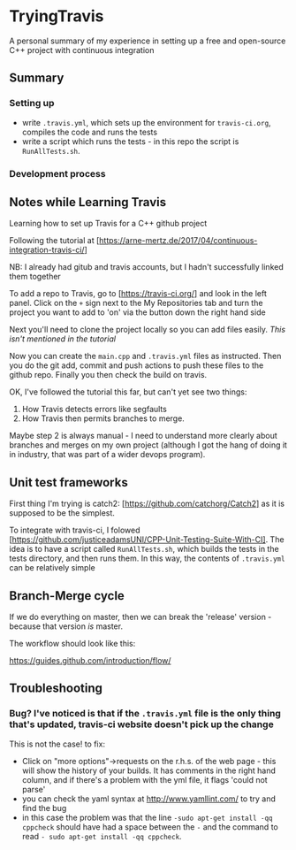 # TryingTravis

A personal summary of my experience in setting up a free and open-source C++ project with continuous integration

## Summary

### Setting up

- write `.travis.yml`, which sets up the environment for `travis-ci.org`, compiles the code and runs the tests
- write a script which runs the tests - in this repo the script is `RunAllTests.sh`. 



### Development process



## Notes while Learning Travis

Learning how to set up Travis for a C++ github project

Following the tutorial at [https://arne-mertz.de/2017/04/continuous-integration-travis-ci/]

NB: I already had gitub and travis accounts, but I hadn't successfully linked them together

To add a repo to Travis, go to [https://travis-ci.org/] and look in the left panel. Click on the `+` sign next to the My Repositories tab and turn the project you want to add to 'on' via the button down the right hand side

Next you'll need to clone the project locally so you can add files easily. *This isn't mentioned in the tutorial*

Now you can create the `main.cpp` and `.travis.yml` files as instructed. Then you do the git add, commit and push actions to push these files to the github repo. Finally you then check the build on travis. 

OK, I've followed the tutorial this far, but can't yet see two things:

1. How Travis detects errors like segfaults
2. How Travis then permits branches to merge. 

Maybe step 2 is always manual - I need to understand more clearly about branches and merges on my own project (although I got the hang of doing it in industry, that was part of a wider devops program). 

## Unit test frameworks

First thing I'm trying is catch2: [https://github.com/catchorg/Catch2] as it is supposed to be the simplest. 

To integrate with travis-ci, I folowed [https://github.com/justiceadamsUNI/CPP-Unit-Testing-Suite-With-CI]. The idea is to have a script called `RunAllTests.sh`, which builds the tests in the tests directory, and then runs them. In this way, the contents of `.travis.yml` can be relatively simple



## Branch-Merge cycle

If we do everything on master, then we can break the 'release' version - because that version *is* master. 

The workflow should look like this: 

https://guides.github.com/introduction/flow/



## Troubleshooting

### Bug? I've noticed is that if the `.travis.yml` file is the only thing that's updated, travis-ci website doesn't pick up the change

This is not the case! to fix: 

- Click on "more options"->requests on the r.h.s. of the web page - this will show the history of your builds. It has comments in the right hand column, and if there's a problem with the yml file, it flags 'could not parse'
- you can check the yaml syntax at http://www.yamllint.com/ to try and find the bug
- in this case the problem was that the line `-sudo apt-get install -qq cppcheck` should have had a space between the `-` and the command to read `- sudo apt-get install -qq cppcheck`. 
